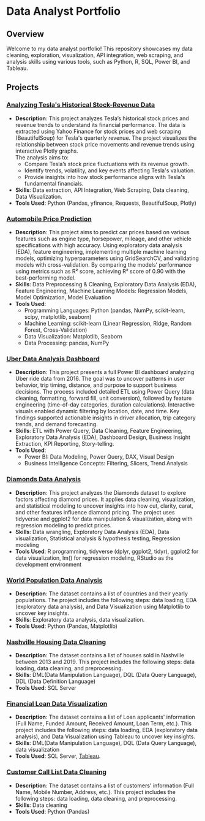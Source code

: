 # Data Analyst Portfolio

## Overview
Welcome to my data analyst portfolio! This repository showcases my data cleaning, exploration, visualization, API integration, web scraping, and analysis skills using various tools, such as Python, R, SQL, Power BI, and Tableau.

## Projects

### [Analyzing Tesla's Historical Stock-Revenue Data](https://github.com/ReemSaeedMetwally/Data_Analysis_Portfolio/tree/main/Analyzing%20Tesla's%20Historical%20Stock-Revenue%20Data)
- **Description**: This project analyzes Tesla’s historical stock prices and revenue trends to understand its financial performance. The data is extracted using Yahoo Finance for stock prices and web scraping (BeautifulSoup) for Tesla's quarterly revenue. The project visualizes the relationship between stock price movements and revenue trends using interactive Plotly graphs.  
The analysis aims to:
  * Compare Tesla’s stock price fluctuations with its revenue growth.
  * Identify trends, volatility, and key events affecting Tesla's valuation.
  * Provide insights into how stock performance aligns with Tesla's fundamental financials.
- **Skills**: Data extraction, API Integration, Web Scraping, Data cleaning, Data Visualization.
- **Tools Used**: Python (Pandas, yfinance, Requests, BeautifulSoup, Plotly)

### [Automobile Price Prediction](https://github.com/ReemSaeedMetwally/Data_Analysis_Portfolio/tree/main/Automobile%20Price%20Prediction)
- **Description**: This project aims to predict car prices based on various features such as engine type, horsepower, mileage, and other vehicle specifications with high accuracy. Using exploratory data analysis (EDA), feature engineering, implementing multiple machine learning models, optimizing hyperparameters using GridSearchCV, and validating models with cross-validation. By comparing the models’ performance using metrics such as R² score, achieving R² score of 0.90 with the best-performing model.
- **Skills**: Data Preprocessing & Cleaning, Exploratory Data Analysis (EDA), Feature Engineering, Machine Learning Models: Regression Models, Model Optimization, Model Evaluation
- **Tools Used**:
  * Programming Languages: Python (pandas, NumPy, scikit-learn, scipy, matplotlib, seaborn)
  * Machine Learning: scikit-learn (Linear Regression, Ridge, Random Forest, Cross-Validation)
  * Data Visualization: Matplotlib, Seaborn
  * Data Processing: pandas, NumPy
 
### [Uber Data Analysis Dashboard]()
- **Description**: This project presents a full Power BI dashboard analyzing Uber ride data from 2016. The goal was to uncover patterns in user behavior, trip timing, distance, and purpose to support business decisions. The process included detailed ETL using Power Query (data cleaning, formatting, forward fill, unit conversion), followed by feature engineering (time-of-day categories, duration calculations). Interactive visuals enabled dynamic filtering by location, date, and time. Key findings supported actionable insights in driver allocation, trip category trends, and demand forecasting.
- **Skills**: ETL with Power Query, Data Cleaning, Feature Engineering, Exploratory Data Analysis (EDA), Dashboard Design, Business Insight Extraction, KPI Reporting, Story-telling.
- **Tools Used**:
  * Power BI: Data Modeling, Power Query, DAX, Visual Design
  * Business Intelligence Concepts: Filtering, Slicers, Trend Analysis

### [Diamonds Data Analysis](https://github.com/ReemSaeedMetwally/Data_Analysis_Portfolio/tree/main/Diamonds%20Data%20Analysis)
- **Description**: This project analyzes the Diamonds dataset to explore factors affecting diamond prices. It applies data cleaning, visualization, and statistical modeling to uncover insights into how cut, clarity, carat, and other features influence diamond pricing. The project uses tidyverse and ggplot2 for data manipulation & visualization, along with regression modeling to predict prices.
- **Skills**: Data wrangling, Exploratory Data Analysis (EDA), Data visualization, Statistical analysis & hypothesis testing, Regression modeling
- **Tools Used**: R programming, tidyverse (dplyr, ggplot2, tidyr), ggplot2 for data visualization, lm() for regression modeling, RStudio as the development environment

### [World Population Data Analysis](https://github.com/ReemSaeedMetwally/Data_Analysis_Portfolio/tree/main/World%20Population%20Exploratory%20Data%20Analysis)
- **Description**: The dataset contains a list of countries and their yearly populations. The project includes the following steps: data loading, EDA (exploratory data analysis), and Data Visualization using Matplotlib to uncover key insights.
- **Skills**: Exploratory data analysis, data visualization.
- **Tools Used**: Python (Pandas, Matplotlib)

### [Nashville Housing Data Cleaning](https://github.com/ReemSaeedMetwally/Data_Analysis_Portfolio/tree/main/Nashville%20Housing%20Data%20Cleaning)
- **Description**: The dataset contains a list of houses sold in Nashville between 2013 and 2019. This project includes the following steps: data loading, data cleaning, and preprocessing.
- **Skills**: DML(Data Manipulation Language), DQL (Data Query Language), DDL (Data Definition Language)
- **Tools Used**: SQL Server

### [Financial Loan Data Visualization](https://github.com/ReemSaeedMetwally/Data_Analysis_Portfolio/tree/main/Bank%20Loan)
- **Description**: The dataset contains a list of Loan applicants' information (Full Name, Funded Amount, Received Amount, Loan Term, etc.). This project includes the following steps: data loading, EDA (exploratory data analysis), and Data Visualization using Tableau to uncover key insights.
- **Skills**: DML(Data Manipulation Language), DQL (Data Query Language), data visualization
- **Tools Used**: SQL Server, [Tableau](https://public.tableau.com/app/profile/reem.saeed7356/viz/BankLoans2021/Overview).

### [Customer Call List Data Cleaning](https://github.com/ReemSaeedMetwally/Data_Analysis_Portfolio/tree/main/Customer%20Call%20List%20Data%20Cleaning)
- **Description**: The dataset contains a list of customers' information (Full Name, Mobile Number, Address, etc.). This project includes the following steps: data loading, data cleaning, and preprocessing.
- **Skills**: Data cleaning
- **Tools Used**: Python (Pandas)
